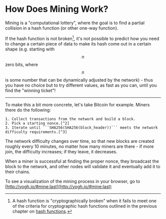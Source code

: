 # How Does Mining Work?

Mining is a "computational lottery", where the goal is to find a partial collision in a hash function (or other one-way function).

If the hash function is not broken[^1], it's not possible to predict how you need to change a certain piece of data to make its hash come out in a certain shape (e.g. starting with $$n$$ zero bits, where $$n$$ is some number that can be dynamically adjusted by the network) - thus you have no choice but to try different values, as fast as you can, until you find the "winning ticket"!

---

To make this a bit more concrete, let's take Bitcoin for example. Miners there do the following:

    1. Collect transactions from the network and build a block.
    2. Pick a starting nonce.[^2]
    3. Iterate until ```SHA256(SHA256(block_header))``` meets the network difficulty requirements.[^3]
    
The network difficulty changes over time, so that new blocks are created roughly every 10 minutes, no matter how many miners are there - if more join, the difficulty increases; if they leave, it decreases.

When a miner is successful at finding the proper nonce, they broadcast the block to the network, and other nodes will validate it and eventually add it to their chains.

To see a visualization of the mining process in your browser, go to [http://yogh.io/#mine:last](http://yogh.io/#mine:last)

[^1]: A hash function is "cryptographically broken" when it fails to meet one of the criteria for cryptographic hash functions outlined in the previous chapter on [hash functions](/content/part-1-blockchain-networks-concepts/blockchain-cryptography/blockchain-cryptography-overview/hash-functions.md).
[^2]: A nonce in this context is a field in the header that doesn't matter, except when it comes to making the hash come out different.
[^3]: Hashing twice is needed in SHA-2 to protect it against [length extension attacks](https://en.wikipedia.org/wiki/Length_extension_attack).